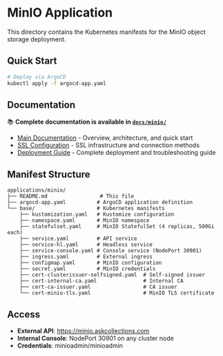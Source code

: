 # MinIO Application

This directory contains the Kubernetes manifests for the MinIO object storage deployment.

## Quick Start

```bash
# Deploy via ArgoCD
kubectl apply -f argocd-app.yaml
```

## Documentation

📚 **Complete documentation is available in [`docs/minio/`](../../docs/minio/)**

- [Main Documentation](../../docs/minio/README.md) - Overview, architecture, and quick start
- [SSL Configuration](../../docs/minio/SSL_CONFIGURATION.md) - SSL infrastructure and connection methods  
- [Deployment Guide](../../docs/minio/DEPLOYMENT_GUIDE.md) - Complete deployment and troubleshooting guide

## Manifest Structure

```
applications/minio/
├── README.md                 # This file
├── argocd-app.yaml          # ArgoCD application definition
└── base/                    # Kubernetes manifests
    ├── kustomization.yaml   # Kustomize configuration
    ├── namespace.yaml       # MinIO namespace
    ├── statefulset.yaml     # MinIO StatefulSet (4 replicas, 500Gi each)
    ├── service.yaml         # API service
    ├── service-hl.yaml      # Headless service
    ├── service-console.yaml # Console service (NodePort 30901)
    ├── ingress.yaml         # External ingress
    ├── configmap.yaml       # MinIO configuration
    ├── secret.yaml          # MinIO credentials
    ├── cert-clusterissuer-selfsigned.yaml  # Self-signed issuer
    ├── cert-internal-ca.yaml               # Internal CA
    ├── cert-ca-issuer.yaml                 # CA issuer
    └── cert-minio-tls.yaml                 # MinIO TLS certificate
```

## Access

- **External API**: https://minio.askcollections.com
- **Internal Console**: NodePort 30901 on any cluster node
- **Credentials**: minioadmin/minioadmin 